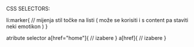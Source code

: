 CSS SELECTORS:

li:marker{
// mijenja stil točke na listi ( može se korisiti i s content pa staviti neki emotikon )
}

atribute selector
a[href="home"]{ // izabere <a href="home"></a>}
a[href]{ // izabere <a href="bilo šta, sve sa hrefom izabere"></a>}
